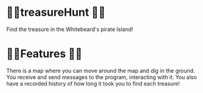 # 🏴‍☠️treasureHunt 🏴‍☠️ 
Find the treasure in the Whitebeard's pirate Island!


# 🏴‍☠️Features 🏴‍☠️ 
There is a map where you can move around the map and dig in the ground.
You receive and send messages to the program, interacting with it.
You also have a recorded history of how long it took you to find each treasure!

